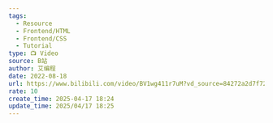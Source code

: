 ```yaml
---
tags:
  - Resource
  - Frontend/HTML
  - Frontend/CSS
  - Tutorial
type: 📺 Video
source: B站
author: 艾编程
date: 2022-08-18
url: https://www.bilibili.com/video/BV1wg411r7uM?vd_source=84272a2d7f72158b38778819be5bc6ad
rate: 10
create_time: 2025-04-17 18:24
update_time: 2025/04/17 18:25
---
```

